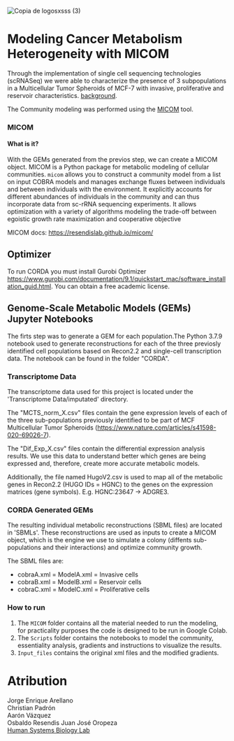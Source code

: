 ![Copia de logosxsss (3)](https://github.com/resendislab/Modeling_Heterogeneity_Cancer_Metabolism_MICOM/assets/45723112/4e369c2c-cab2-4e9f-a9b4-c2bfe2e4248a)


# Modeling Cancer Metabolism Heterogeneity with MICOM

Through the implementation of single cell sequencing technologies (scRNASeq) we were able to characterize the presence of 3 subpopulations in a Multicellular Tumor Spheroids of MCF-7 with invasive, proliferative and reservoir characteristics. [background](https://www.nature.com/articles/s41598-020-69026-7). 

The Community modeling was performed using the  [MICOM](https://journals.asm.org/doi/10.1128/mSystems.00606-19) tool.
### MICOM

#### What is it?
With the GEMs generated from the previos step, we can create a MICOM object. MICOM is a Python package for metabolic modeling of cellular communities. `micom` allows you to construct a community model from a list on input COBRA models and manages exchange fluxes between individuals and between individuals with the environment. It explicitly accounts for different abundances of individuals in the community and can thus incorporate data from sc-rRNA sequencing experiments. It allows optimization with a variety of algorithms modeling the trade-off between egoistic growth rate maximization and cooperative objective

MICOM docs: https://resendislab.github.io/micom/


## Optimizer
 To run CORDA you must install Gurobi Optimizer https://www.gurobi.com/documentation/9.1/quickstart_mac/software_installation_guid.html. You can obtain a free academic license. 

## Genome-Scale Metabolic Models (GEMs) Jupyter Notebooks

The firts step was to generate a GEM for each population.The Python 3.7.9 notebook used to generate reconstructions for each of the three previosly identified cell populations based on Recon2.2 and single-cell transcription data. The notebook can be found in the folder "CORDA".

### Transcriptome Data

The transcriptome data used for this project is located under the 'Transcriptome Data/imputated' directory. 

The "MCTS_norm_X.csv" files contain the gene expression levels of each of the three sub-populations previously identified to be part of MCF Multicellular Tumor Spheroids (https://www.nature.com/articles/s41598-020-69026-7). 

The "Dif_Exp_X.csv" files contain the differential expression analysis results. We use this data to understand better which genes are being expressed and, therefore, create more accurate metabolic models.

Additionally, the file named HugoV2.csv is used to map all of the metabolic genes in Recon2.2 (HUGO IDs = HGNC) to the genes on the expression matrices (gene symbols). E.g. HGNC:23647 -> ADGRE3.

### CORDA Generated GEMs 

The resulting individual metabolic reconstructions (SBML files) are located in 'SBMLs'. These reconstructions are used as inputs to create a MICOM object, which is the engine we use to simulate a colony (diffents sub-populations and their interactions) and optimize community growth. 

The SBML files are: 
 - cobraA.xml = ModelA.xml = Invasive cells
 - cobraB.xml = ModelB.xml = Reservoir cells
 - cobraC.xml = ModelC.xml = Proliferative cells



### How to run

1. The `MICOM` folder contains all the material needed to run the modeling, for practicality purposes the code is designed to be run in Google Colab.
2. The `Scripts` folder contains the notebooks to model the community, essentiality analysis, gradients and instructions to visualize the results.
3. `Input_files` contains the original xml files and the modified gradients.




# Atribution

Jorge Enrique Arellano\
Christian Padrón\
Aarón Vázquez\
Osbaldo Resendis
Juan José Oropeza\
[Human Systems Biology Lab](https://resendislab.github.io/)


